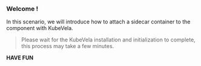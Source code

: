 
<br>

### Welcome !

In this scenario, we will introduce how to attach a sidecar container to the component with KubeVela.

> Please wait for the KubeVela installation and initialization to complete, this process may take a few minutes.

**HAVE FUN**